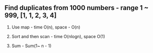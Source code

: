 ## Find duplicates from 1000 numbers - range 1 ~ 999, [1, 1, 2, 3, 4]

1. Use map - time O(n), space - O(n)

2. Sort and then scan - time O(nlogn), space O(1)

3. Sum - Sum(1~ n - 1)